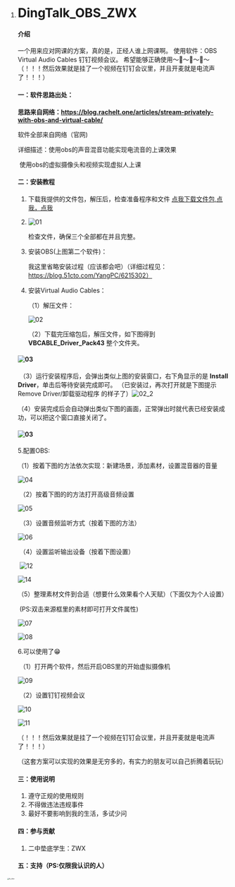 1. # DingTalk_OBS_ZWX

   #### 介绍
   一个用来应对网课的方案，真的是，正经人谁上网课啊。
   使用软件：OBS  Virtual Audio Cables  钉钉视频会议。
   希望能够正确使用～🔞～🔞～🔞～
   （！！！然后效果就是挂了一个视频在钉钉会议里，并且开麦就是电流声了！！！）
   #### 一：软件思路出处：
   **思路来自网络：https://blog.rachelt.one/articles/stream-privately-with-obs-and-virtual-cable/**

    软件全部来自网络（官网)

   详细描述：使用obs的声音混音功能实现电流音的上课效果

   ​					使用obs的虚拟摄像头和视频实现虚拟人上课

   #### 二：安装教程

   1. 下载我提供的文件包，解压后，检查准备程序和文件
        [点我下载文件包,点我，点我](https://dl-a10b-0585.mypikpak.com/download/?fid=ZdN-9X_b_UVhIASwPEbyvZcAZIBollPrbKfppQ8-3S8I3QGkBtTWX041EwD4zHP18tGfxYcXbIvuNZQapy1OAmDoZzT-vUu_tJ2oJhKlEDU=&from=5&verno=3&prod=1104&expire=1692158407&g=B9D0463700A0A0A40EA351FB647C9039DE045C01&ui=Y4f-VEdgyxaw80Wo&t=0&ms=6291456&th=6291456&f=135822690&alt=0&fileid=VNbrLMD4xD_1Q8xikRi5BBc4o1&userid=Y4f-VEdgyxaw80Wo&pr=XQPkPvr9WWiIuMvELmrVet4TUWGiJYmybGf8q2FEkCsj6BX4YFwYpH6ZV-k9BeyB9KWXMyFWPKhCI4385zwKGWr1jykaT-UbKNohKycqCLJq9Y8pGk_lGyjaISsnKgiybs2RQjtKldA34clJUdieI2E3nJox_NI-R09zuvhX-Yj3TLruebeOkMKx74sJARoIQJrN2eECov9SIGCfw9KWH0aRrr7WaRbmDCUHrh8crFvCCi6lXDasbepfwCwhY74oxfes53BUF8Dj6mF1-2S051GDhLHktQEXvZXwB_xQFLzh91aGlJE_vnNv-kb56dgOKzy6IC-PNiOLgaQZGLmhMn9UQYlYRnH826dZdsnepmC31dujKVo1YOvbAXr0GZ_RY66q2jgLNh6C56hQ5LEteBC_stqhP5DQZ8w1TPOjU_Ml2qR2d_vl2eHI9bXuDFpYgk0c9ubdhKnG5JXub3jtT5qW215bzcO8d_2Lx5vlcGOJE-MiKXEpDg0CrXH-Zf24fSPzlqam5BCbw2thxzYQTQ==&sign=D3CCC9BB2A5B247847F0196C002B4BBE)

   2. ![01](https://gitee.com/greenhats/ding-talk_-obs_-zwx/raw/master/PIC/01.png)

      检查文件，确保三个全部都在并且完整。

   3. 安装OBS(上图第二个软件)：

      我这里省略安装过程（应该都会吧）（详细过程见：https://blog.51cto.com/YangPC/6215302）

   4. 安装Virtual Audio Cables：

      （1）解压文件：

      ![02](https://gitee.com/greenhats/ding-talk_-obs_-zwx/raw/master/PIC/02.png)

      （2）下载完压缩包后，解压文件，如下图得到 **VBCABLE_Driver_Pack43** 整个文件夹。

   #### ![03](https://gitee.com/greenhats/ding-talk_-obs_-zwx/raw/master/PIC/03.png)

   

   ​		（3）运行安装程序后，会弹出类似上图的安装窗口，右下角显示的是 **Install Driver**，单击后等待安装完成即可。
   （已安装过，再次打开就是下图提示Remove Driver/卸载驱动程序 的样子了）![02_2](https://krpengin.files.wordpress.com/2021/07/02_2.jpg)

   ​			（4）安装完成后会自动弹出类似下图的画面，正常弹出时就代表已经安装成功，可以把这个窗口直接关闭了。

   #### ![03](https://krpengin.files.wordpress.com/2021/07/03.png)

   5.配置OBS:

   ​	（1）按着下图的方法依次实现：新建场景，添加素材，设置混音器的音量

   ![04](https://gitee.com/greenhats/ding-talk_-obs_-zwx/raw/master/PIC/04.png)

   ​		（2）按着下图的的方法打开高级音频设置

   ![05](https://gitee.com/greenhats/ding-talk_-obs_-zwx/raw/master/PIC/05.png)

   ​	（3）设置音频监听方式（按着下图的方法）

   ![06](https://gitee.com/greenhats/ding-talk_-obs_-zwx/raw/master/PIC/06.png)

   ​	（4）设置监听输出设备（按着下图设置）

   ​		![12](https://gitee.com/greenhats/ding-talk_-obs_-zwx/raw/master/PIC/12.png)

   ![14](https://gitee.com/greenhats/ding-talk_-obs_-zwx/raw/master/PIC/14.png)

   ​	（5）整理素材文件到合适（想要什么效果看个人天赋）（下面仅为个人设置）

   ​			(PS:双击来源框里的素材即可打开文件属性)

   ![07](https://gitee.com/greenhats/ding-talk_-obs_-zwx/raw/master/PIC/07.png)

   ![08](https://gitee.com/greenhats/ding-talk_-obs_-zwx/raw/master/PIC/08.png)

   6.可以使用了😁

   ​	（1）打开两个软件，然后开启OBS里的开始虚拟摄像机

   ![09](https://gitee.com/greenhats/ding-talk_-obs_-zwx/raw/master/PIC/09.png)

   ​		（2）设置钉钉视频会议

   ![10](https://gitee.com/greenhats/ding-talk_-obs_-zwx/raw/master/PIC/10.png)

   ![11](https://gitee.com/greenhats/ding-talk_-obs_-zwx/raw/master/PIC/11.png)

   （！！！然后效果就是挂了一个视频在钉钉会议里，并且开麦就是电流声了！！！）

   （这套方案可以实现的效果是无穷多的，有实力的朋友可以自己折腾着玩玩）

   #### 三：使用说明

   1.  遵守正规的使用规则
   2.  不得做违法违规事件
   3.  最好不要影响到我的生活，多试少问

   #### 四：参与贡献

   1. 二中垫底学生：ZWX
   #### 五：支持（PS:仅限我认识的人）
<img src="https://gitee.com/greenhats/ding-talk_-obs_-zwx/raw/master/PIC/fa_dian.png" alt="fa_dian" style="zoom:25%;" />